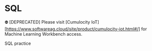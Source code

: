# SQL

:no_entry: [DEPRECATED] Please visit [Cumulocity IoT][https://www.softwareag.cloud/site/product/cumulocity-iot.html#/] for Machine Learning Workbench access.

SQL practice
